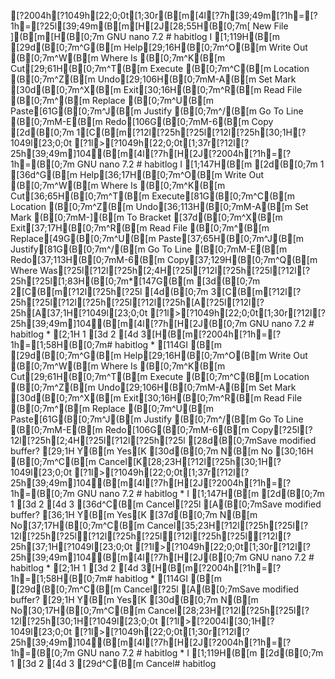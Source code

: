 [?2004h[?1049h[22;0;0t[1;30r(B[m[4l[?7h[39;49m[?1h=[?1h=[?25l[39;49m(B[m[H[2J[28;55H(B[0;7m[ New File ](B[m[H(B[0;7m  GNU nano 7.2                                           # habitlog                                              I      [1;119H(B[m[29d(B[0;7m^G(B[m Help[29;16H(B[0;7m^O(B[m Write Out   (B[0;7m^W(B[m Where Is    (B[0;7m^K(B[m Cut[29;61H(B[0;7m^T(B[m Execute     (B[0;7m^C(B[m Location    (B[0;7m^Z(B[m Undo[29;106H(B[0;7mM-A(B[m Set Mark[30d(B[0;7m^X(B[m Exit[30;16H(B[0;7m^R(B[m Read File   (B[0;7m^\(B[m Replace     (B[0;7m^U(B[m Paste[61G(B[0;7m^J(B[m Justify     (B[0;7m^/(B[m Go To Line  (B[0;7mM-E(B[m Redo[106G(B[0;7mM-6(B[m Copy[2d(B[0;7m 1[C(B[m[?12l[?25h[?25l[?12l[?25h[30;1H[?1049l[23;0;0t[?1l>[?1049h[22;0;0t[1;37r[?12l[?25h[39;49m]104(B[m[4l[?7h[H[2J[?2004h[?1h=[?1h=(B[0;7m  GNU nano 7.2                                                         # habitlog                                                            I      [1;147H(B[m[2d(B[0;7m 1[36d^G(B[m Help[36;17H(B[0;7m^O(B[m Write Out    (B[0;7m^W(B[m Where Is     (B[0;7m^K(B[m Cut[36;65H(B[0;7m^T(B[m Execute[81G(B[0;7m^C(B[m Location     (B[0;7m^Z(B[m Undo[36;113H(B[0;7mM-A(B[m Set Mark    (B[0;7mM-](B[m To Bracket[37d(B[0;7m^X(B[m Exit[37;17H(B[0;7m^R(B[m Read File    (B[0;7m^\(B[m Replace[49G(B[0;7m^U(B[m Paste[37;65H(B[0;7m^J(B[m Justify[81G(B[0;7m^/(B[m Go To Line   (B[0;7mM-E(B[m Redo[37;113H(B[0;7mM-6(B[m Copy[37;129H(B[0;7m^Q(B[m Where Was[?25l[?12l[?25h[2;4H[?25l[?12l[?25h[?25l[?12l[?25h[?25l[1;83H(B[0;7m*[147G(B[m[3d(B[0;7m 2[C(B[m[?12l[?25h[?25l[4d(B[0;7m 3[C(B[m[?12l[?25h[?25l[?12l[?25h[?25l[?12l[?25h[A[?25l[?12l[?25h[A[37;1H[?1049l[23;0;0t[?1l>[?1049h[22;0;0t[1;30r[?12l[?25h[39;49m]104(B[m[4l[?7h[H[2J(B[0;7m  GNU nano 7.2                                                         # habitlog *                                     [2;1H 1[3d 2[4d 3[H(B[m[?2004h[?1h=[?1h=[1;58H(B[0;7m# habitlog *              [114GI    (B[m[29d(B[0;7m^G(B[m Help[29;16H(B[0;7m^O(B[m Write Out   (B[0;7m^W(B[m Where Is    (B[0;7m^K(B[m Cut[29;61H(B[0;7m^T(B[m Execute     (B[0;7m^C(B[m Location    (B[0;7m^Z(B[m Undo[29;106H(B[0;7mM-A(B[m Set Mark[30d(B[0;7m^X(B[m Exit[30;16H(B[0;7m^R(B[m Read File   (B[0;7m^\(B[m Replace     (B[0;7m^U(B[m Paste[61G(B[0;7m^J(B[m Justify     (B[0;7m^/(B[m Go To Line  (B[0;7mM-E(B[m Redo[106G(B[0;7mM-6(B[m Copy[?25l[?12l[?25h[2;4H[?25l[?12l[?25h[?25l[28d(B[0;7mSave modified buffer?                                                                                                   [29;1H Y(B[m Yes[K[30d(B[0;7m N(B[m No  [30;16H (B[0;7m^C(B[m Cancel[K[28;23H[?12l[?25h[30;1H[?1049l[23;0;0t[?1l>[?1049h[22;0;0t[1;37r[?12l[?25h[39;49m]104(B[m[4l[?7h[H[2J[?2004h[?1h=[?1h=(B[0;7m  GNU nano 7.2                                                         # habitlog *                                                          I      [1;147H(B[m[2d(B[0;7m 1[3d 2[4d 3[36d^C(B[m Cancel[?25l[A(B[0;7mSave modified buffer?                                                                                                                               [36;1H Y(B[m Yes[K[37d(B[0;7m N(B[m No[37;17H(B[0;7m^C(B[m Cancel[35;23H[?12l[?25h[?25l[?12l[?25h[?25l[?12l[?25h[?25l[?12l[?25h[?25l[?12l[?25h[37;1H[?1049l[23;0;0t[?1l>[?1049h[22;0;0t[1;30r[?12l[?25h[39;49m]104(B[m[4l[?7h[H[2J(B[0;7m  GNU nano 7.2                                                         # habitlog *                                     [2;1H 1[3d 2[4d 3[H(B[m[?2004h[?1h=[?1h=[1;58H(B[0;7m# habitlog *              [114GI    (B[m[29d(B[0;7m^C(B[m Cancel[?25l[A(B[0;7mSave modified buffer?                                                                                                   [29;1H Y(B[m Yes[K[30d(B[0;7m N(B[m No[30;17H(B[0;7m^C(B[m Cancel[28;23H[?12l[?25h[?25l[?12l[?25h[30;1H[?1049l[23;0;0t[?1l>[?2004l[30;1H[?1049l[23;0;0t[?1l>[?1049h[22;0;0t[1;30r[?12l[?25h[39;49m]104(B[m[4l[?7h[H[2J[?2004h[?1h=[?1h=(B[0;7m  GNU nano 7.2                                           # habitlog *                                            I      [1;119H(B[m[2d(B[0;7m 1[3d 2[4d 3[29d^C(B[m Cancel# habitlog
